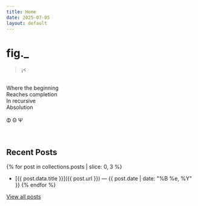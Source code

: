 ```yaml
---
title: Home
date: 2025-07-05
layout: default
---
```


# fig._

>¡<<br>
<br>
Where the beginning<br>
Reaches completion<br>
In recursive<br>
Absolution<br>
<br>
Φ Θ Ψ<br>
<br>
<br>

## Recent Posts

{% for post in collections.posts | slice: 0, 3 %}
- [{{ post.data.title }}]({{ post.url }}) — {{ post.date | date: "%B %e, %Y" }}
{% endfor %}

[View all posts](/posts)